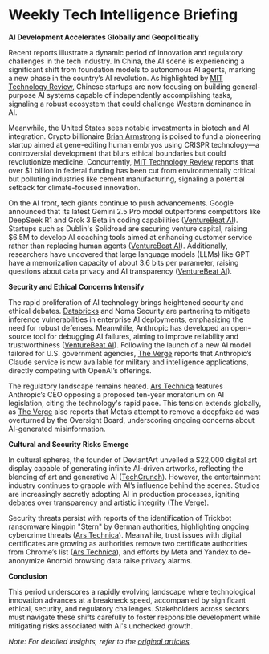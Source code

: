 # Weekly Tech Intelligence Briefing

**AI Development Accelerates Globally and Geopolitically**

Recent reports illustrate a dynamic period of innovation and regulatory challenges in the tech industry. In China, the AI scene is experiencing a significant shift from foundation models to autonomous AI agents, marking a new phase in the country’s AI revolution. As highlighted by [MIT Technology Review](https://www.technologyreview.com/2025/06/05/1117958/china-ai-agent-boom/), Chinese startups are now focusing on building general-purpose AI systems capable of independently accomplishing tasks, signaling a robust ecosystem that could challenge Western dominance in AI.

Meanwhile, the United States sees notable investments in biotech and AI integration. Crypto billionaire [Brian Armstrong](https://www.technologyreview.com/2025/06/05/1117909/crypto-billionaire-brian-armstrong-is-ready-to-invest-in-crispr-baby-tech/) is poised to fund a pioneering startup aimed at gene-editing human embryos using CRISPR technology—a controversial development that blurs ethical boundaries but could revolutionize medicine. Concurrently, [MIT Technology Review](https://www.technologyreview.com/2025/06/05/1117855/cement-funding-slash/) reports that over $1 billion in federal funding has been cut from environmentally critical but polluting industries like cement manufacturing, signaling a potential setback for climate-focused innovation.

On the AI front, tech giants continue to push advancements. Google announced that its latest Gemini 2.5 Pro model outperforms competitors like DeepSeek R1 and Grok 3 Beta in coding capabilities ([VentureBeat AI](https://venturebeat.com/ai/google-claims-gemini-2-5-pro-preview-beats-deepseek-r1-and-grok-3-beta-in-coding-performance/)). Startups such as Dublin's Solidroad are securing venture capital, raising $6.5M to develop AI coaching tools aimed at enhancing customer service rather than replacing human agents ([VentureBeat AI](https://venturebeat.com/ai/solidroad-just-raised-6-5m-to-reinvent-customer-service-with-ai-that-coaches-not-replaces/)). Additionally, researchers have uncovered that large language models (LLMs) like GPT have a memorization capacity of about 3.6 bits per parameter, raising questions about data privacy and AI transparency ([VentureBeat AI](https://venturebeat.com/ai/how-much-information-do-llms-really-memorize-now-we-know-thanks-to-meta-google-nvidia-and-cornell/)).

**Security and Ethical Concerns Intensify**

The rapid proliferation of AI technology brings heightened security and ethical debates. [Databricks](https://venturebeat.com/security/databricks-noma-tackle-cisos-ai-inference-nightmare/) and Noma Security are partnering to mitigate inference vulnerabilities in enterprise AI deployments, emphasizing the need for robust defenses. Meanwhile, Anthropic has developed an open-source tool for debugging AI failures, aiming to improve reliability and trustworthiness ([VentureBeat AI](https://venturebeat.com/ai/stop-guessing-why-your-llms-break-anthropics-new-tool-shows-you-exactly-what-goes-wrong/)). Following the launch of a new AI model tailored for U.S. government agencies, [The Verge](https://www.theverge.com/ai-artificial-intelligence/680465/anthropic-claude-gov-us-government-military-ai-model-launch) reports that Anthropic’s Claude service is now available for military and intelligence applications, directly competing with OpenAI’s offerings.

The regulatory landscape remains heated. [Ars Technica](https://arstechnica.com/ai/2025/06/in-10-years-all-bets-are-off-anthropic-ceo-opposes-decade-long-freeze-on-state-ai-laws/) features Anthropic’s CEO opposing a proposed ten-year moratorium on AI legislation, citing the technology's rapid pace. This tension extends globally, as [The Verge](https://www.oversightboard.com/decision/fb-o7ai7uax/) also reports that Meta’s attempt to remove a deepfake ad was overturned by the Oversight Board, underscoring ongoing concerns about AI-generated misinformation.

**Cultural and Security Risks Emerge**

In cultural spheres, the founder of DeviantArt unveiled a $22,000 digital art display capable of generating infinite AI-driven artworks, reflecting the blending of art and generative AI ([TechCrunch](https://techcrunch.com/2025/06/05/the-founder-of-deviantart-is-making-a-22000-display-for-digital-art/)). However, the entertainment industry continues to grapple with AI’s influence behind the scenes. Studios are increasingly secretly adopting AI in production processes, igniting debates over transparency and artistic integrity ([The Verge](https://www.theverge.com/2023/6/27/23770133/secret-invasion-ai-credits-marvel)).

Security threats persist with reports of the identification of Trickbot ransomware kingpin "Stern" by German authorities, highlighting ongoing cybercrime threats ([Ars Technica](https://arstechnica.com/security/2025/05/german-police-say-theyve-identified-trickbot-ransomware-kingpin/)). Meanwhile, trust issues with digital certificates are growing as authorities remove two certificate authorities from Chrome’s list ([Ars Technica](https://arstechnica.com/security/2025/06/chrome-boots-2-certificate-authorities-citing-a-lack-of-trust-and-confidence/)), and efforts by Meta and Yandex to de-anonymize Android browsing data raise privacy alarms.

**Conclusion**

This period underscores a rapidly evolving landscape where technological innovation advances at a breakneck speed, accompanied by significant ethical, security, and regulatory challenges. Stakeholders across sectors must navigate these shifts carefully to foster responsible development while mitigating risks associated with AI's unchecked growth.

*Note: For detailed insights, refer to the [original articles](https://www.technologyreview.com).*